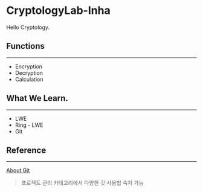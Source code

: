 # CryptologyLab-Inha
 Hello Cryptology.

## Functions
---

* Encryption
* Decryption
* Calculation

## What We Learn.
---
* LWE
* Ring - LWE
* Git

## Reference
---
<a href="https://opentutorials.org/course/3837"> About Git </a>

> 프로젝트 관리 카테고리에서 다양한 깃 사용법 숙지 가능